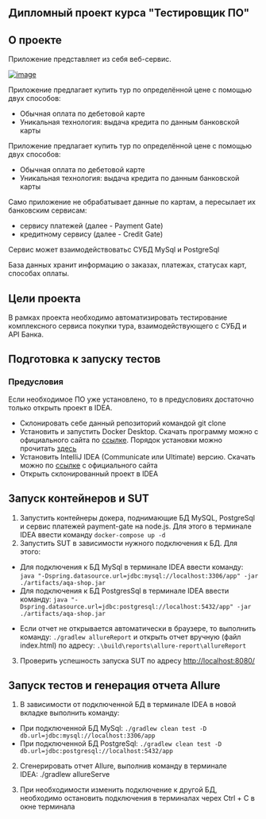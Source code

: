 <h2>Дипломный проект курса "Тестировщик ПО"</h2>

<h2>О проекте</h2>
<p>Приложение представляет из себя веб-сервис.</p>
<p><a href="https://github.com/netology-code/qa-diploma/raw/master/pic/service.png"><img src="https://github.com/netology-code/qa-diploma/raw/master/pic/service.png" alt="image"></a></p>
<p>Приложение предлагает купить тур по определённой цене с помощью двух способов:</p>
<ul>
    <li>Обычная оплата по дебетовой карте</li>
    <li>Уникальная технология: выдача кредита по данным банковской карты</li>
</ul>
<p>Приложение предлагает купить тур по определённой цене с помощью двух способов:</p>
<ul>
    <li>Обычная оплата по дебетовой карте</li>
    <li>Уникальная технология: выдача кредита по данным банковской карты</li>
</ul>
<p>Само приложение не обрабатывает данные по картам, а пересылает их банковским сервисам:</p>
<ul>
    <li>сервису платежей (далее - Payment Gate)</li>
    <li>кредитному сервису (далее - Credit Gate)</li>
</ul>
<p>Сервис может взаимодействоватьс СУБД MySql и PostgreSql</p>
<p>База данных хранит информацию о заказах, платежах, статусах карт, способах оплаты.</p>
<h2>Цели проекта</h2>
<p>В рамках проекта необходимо автоматизировать тестирование комплексного сервиса покупки тура, взаимодействующего с СУБД и API Банка.</p>
<h2>Подготовка к запуску тестов</h2>
<h3>Предусловия</h3>
<p>Если необходимое ПО уже установлено, то в предусловиях достаточно только открыть проект в IDEA.</p>
<ul>
    <li>Склонировать себе данный репозиторий командой git clone</li>
    <li>Установить и запустить Docker Desktop. Скачать программу можно с официального сайта по <a href="https://docs.docker.com/desktop/install/windows-install/">ссылке</a>. Порядок установки можно прочитать <a href="https://github.com/netology-code/aqa-homeworks/blob/master/docker/installation.md">здесь</a></li>
    <li>Установить IntelliJ IDEA (Communicate или Ultimate) версию. Скачать можно по <a href="https://www.jetbrains.com/ru-ru/idea/download/#section=windows">ссылке</a> с официального сайта</li>
    <li>Открыть склонированный проект в IDEA</li>
</ul>
<h2>Запуск контейнеров и SUT</h2>
<ol>
    <li>Запустить контейнеры докера, поднимающие БД MySQL, PostgreSql и сервис платежей payment-gate на node.js. Для этого в терминале IDEA ввести команду <code>docker-compose up -d</code></li>
    <li>Запустить SUT в зависимости нужного подключения к БД. Для этого:</li>
</ol>
<ul>
    <li>Для подключения к БД MySql в терминале IDEA ввести команду: <code>java "-Dspring.datasource.url=jdbc:mysql://localhost:3306/app" -jar ./artifacts/aqa-shop.jar</code></li>
    <li>Для подключения к БД PostgresSql в терминале IDEA ввести команду: <code>java "-Dspring.datasource.url=jdbc:postgresql://localhost:5432/app" -jar ./artifacts/aqa-shop.jar</code></li>
    
</ul>
<ul dir="auto">
    <li>Если отчет не открывается автоматически в браузере, то выполнить команду:&nbsp;<code>./gradlew allureReport</code> и открыть отчет вручную (файл index.html) по адресу:&nbsp;<code>.\build\reports\allure-report\allureReport</code></li>
</ul>
<ol dir="auto" start="3">
    <li>Проверить успешность запуска SUT по адресу <a href="http://localhost:8080/">http://localhost:8080/</a></li>
</ol>

<h2 dir="auto">Запуск тестов и генерация отчета Allure</h2>
<ol dir="auto">
    <li>В зависимости от подключенной БД в терминале IDEA в новой вкладке выполнить команду:</li>
</ol>
<ul dir="auto">
    <li>При подключенной БД MySql:&nbsp;<code>./gradlew clean test -D db.url=jdbc:mysql://localhost:3306/app</code></li>
    <li>При подключенной БД PostgreSql:&nbsp;<code>./gradlew clean test -D db.url=jdbc:postgresql://localhost:5432/app</code></li>
</ul>
<ol dir="auto" start="2">
    <li>Сгенерировать отчет Allure, выполнив команду в терминале IDEA:&nbsp;./gradlew allureServe</li>
</ol>
<ol dir="auto" start="3">
    <li>При необходимости изменить подключение к другой БД, необходимо остановить подключения в терминалах черех Ctrl + C в окне терминала</li>
</ol>
